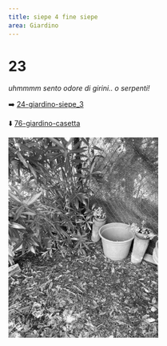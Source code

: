 ```yaml
---
title: siepe 4 fine siepe
area: Giardino
---
```

# 23
_uhmmmm sento odore di girini.. o serpenti!_

➡️ [24-giardino-siepe_3](24-giardino-siepe_3.md)

⬇️ [76-giardino-casetta](76-giardino-casetta.md)

![foto_14](_assets/preview/foto_14.jpg)
